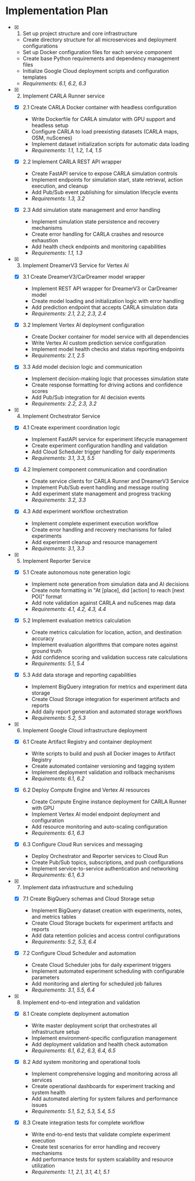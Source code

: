 # Implementation Plan

- [x] 1. Set up project structure and core infrastructure
  - Create directory structure for all microservices and deployment configurations
  - Set up Docker configuration files for each service component
  - Create base Python requirements and dependency management files
  - Initialize Google Cloud deployment scripts and configuration templates
  - _Requirements: 6.1, 6.2, 6.3_

- [x] 2. Implement CARLA Runner service
  - [x] 2.1 Create CARLA Docker container with headless configuration
    - Write Dockerfile for CARLA simulator with GPU support and headless setup
    - Configure CARLA to load preexisting datasets (CARLA maps, OSM, nuScenes)
    - Implement dataset initialization scripts for automatic data loading
    - _Requirements: 1.1, 1.2, 1.4, 1.5_
  
  - [x] 2.2 Implement CARLA REST API wrapper
    - Create FastAPI service to expose CARLA simulation controls
    - Implement endpoints for simulation start, state retrieval, action execution, and cleanup
    - Add Pub/Sub event publishing for simulation lifecycle events
    - _Requirements: 1.3, 3.2_
  
  - [x] 2.3 Add simulation state management and error handling
    - Implement simulation state persistence and recovery mechanisms
    - Create error handling for CARLA crashes and resource exhaustion
    - Add health check endpoints and monitoring capabilities
    - _Requirements: 1.1, 1.3_

- [x] 3. Implement DreamerV3 Service for Vertex AI
  - [x] 3.1 Create DreamerV3/CarDreamer model wrapper
    - Implement REST API wrapper for DreamerV3 or CarDreamer model
    - Create model loading and initialization logic with error handling
    - Add prediction endpoint that accepts CARLA simulation data
    - _Requirements: 2.1, 2.2, 2.3, 2.4_
  
  - [x] 3.2 Implement Vertex AI deployment configuration
    - Create Docker container for model service with all dependencies
    - Write Vertex AI custom prediction service configuration
    - Implement model health checks and status reporting endpoints
    - _Requirements: 2.1, 2.5_
  
  - [x] 3.3 Add model decision logic and communication
    - Implement decision-making logic that processes simulation state
    - Create response formatting for driving actions and confidence scores
    - Add Pub/Sub integration for AI decision events
    - _Requirements: 2.2, 2.3, 3.2_

- [x] 4. Implement Orchestrator Service
  - [x] 4.1 Create experiment coordination logic
    - Implement FastAPI service for experiment lifecycle management
    - Create experiment configuration handling and validation
    - Add Cloud Scheduler trigger handling for daily experiments
    - _Requirements: 3.1, 3.3, 5.5_
  
  - [x] 4.2 Implement component communication and coordination
    - Create service clients for CARLA Runner and DreamerV3 Service
    - Implement Pub/Sub event handling and message routing
    - Add experiment state management and progress tracking
    - _Requirements: 3.2, 3.3_
  
  - [x] 4.3 Add experiment workflow orchestration
    - Implement complete experiment execution workflow
    - Create error handling and recovery mechanisms for failed experiments
    - Add experiment cleanup and resource management
    - _Requirements: 3.1, 3.3_

- [x] 5. Implement Reporter Service
  - [x] 5.1 Create autonomous note generation logic
    - Implement note generation from simulation data and AI decisions
    - Create note formatting in "At [place], did [action] to reach [next POI]" format
    - Add note validation against CARLA and nuScenes map data
    - _Requirements: 4.1, 4.2, 4.3, 4.4_
  
  - [x] 5.2 Implement evaluation metrics calculation
    - Create metrics calculation for location, action, and destination accuracy
    - Implement evaluation algorithms that compare notes against ground truth
    - Add confidence scoring and validation success rate calculations
    - _Requirements: 5.1, 5.4_
  
  - [x] 5.3 Add data storage and reporting capabilities
    - Implement BigQuery integration for metrics and experiment data storage
    - Create Cloud Storage integration for experiment artifacts and reports
    - Add daily report generation and automated storage workflows
    - _Requirements: 5.2, 5.3_

- [x] 6. Implement Google Cloud infrastructure deployment
  - [x] 6.1 Create Artifact Registry and container deployment
    - Write scripts to build and push all Docker images to Artifact Registry
    - Create automated container versioning and tagging system
    - Implement deployment validation and rollback mechanisms
    - _Requirements: 6.1, 6.2_
  
  - [x] 6.2 Deploy Compute Engine and Vertex AI resources
    - Create Compute Engine instance deployment for CARLA Runner with GPU
    - Implement Vertex AI model endpoint deployment and configuration
    - Add resource monitoring and auto-scaling configuration
    - _Requirements: 6.1, 6.3_
  
  - [x] 6.3 Configure Cloud Run services and messaging
    - Deploy Orchestrator and Reporter services to Cloud Run
    - Create Pub/Sub topics, subscriptions, and push configurations
    - Implement service-to-service authentication and networking
    - _Requirements: 6.1, 6.3_

- [x] 7. Implement data infrastructure and scheduling
  - [x] 7.1 Create BigQuery schemas and Cloud Storage setup
    - Implement BigQuery dataset creation with experiments, notes, and metrics tables
    - Create Cloud Storage buckets for experiment artifacts and reports
    - Add data retention policies and access control configurations
    - _Requirements: 5.2, 5.3, 6.4_
  
  - [x] 7.2 Configure Cloud Scheduler and automation
    - Create Cloud Scheduler jobs for daily experiment triggers
    - Implement automated experiment scheduling with configurable parameters
    - Add monitoring and alerting for scheduled job failures
    - _Requirements: 3.1, 5.5, 6.4_

- [x] 8. Implement end-to-end integration and validation
  - [x] 8.1 Create complete deployment automation
    - Write master deployment script that orchestrates all infrastructure setup
    - Implement environment-specific configuration management
    - Add deployment validation and health check automation
    - _Requirements: 6.1, 6.2, 6.3, 6.4, 6.5_
  
  - [x] 8.2 Add system monitoring and operational tools
    - Implement comprehensive logging and monitoring across all services
    - Create operational dashboards for experiment tracking and system health
    - Add automated alerting for system failures and performance issues
    - _Requirements: 5.1, 5.2, 5.3, 5.4, 5.5_
  
  - [x] 8.3 Create integration tests for complete workflow
    - Write end-to-end tests that validate complete experiment execution
    - Create test scenarios for error handling and recovery mechanisms
    - Add performance tests for system scalability and resource utilization
    - _Requirements: 1.1, 2.1, 3.1, 4.1, 5.1_